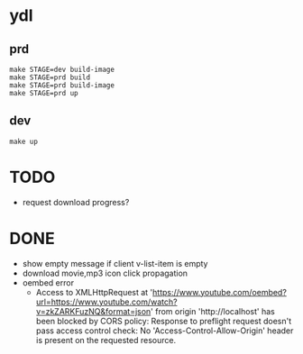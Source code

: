 # ydl

## prd
```
make STAGE=dev build-image
make STAGE=prd build
make STAGE=prd build-image
make STAGE=prd up
```

## dev
```
make up
```


# TODO
- request download progress?

# DONE
- show empty message if client v-list-item is empty
- download movie,mp3 icon click propagation
- oembed error
    - Access to XMLHttpRequest at 'https://www.youtube.com/oembed?url=https://www.youtube.com/watch?v=zkZARKFuzNQ&format=json' from origin 'http://localhost' has been blocked by CORS policy: Response to preflight request doesn't pass access control check: No 'Access-Control-Allow-Origin' header is present on the requested resource.

